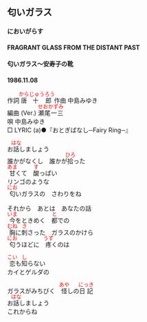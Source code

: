 <style type="text/css">
	ruby{
	    ruby-position: over;
	}
	ruby > rt{font-size: 12px;color:red;}
	p{font:16px;font-size: '楷体'}
</style>
## 匂いガラス
#### においがらす
#### FRAGRANT GLASS FROM THE DISTANT PAST
#### 匂いガラス～安寿子の靴
#### 1986.11.08


作詞       <ruby><rb>唐</rb><rp>(</rp><rt>から</rt><rp>)</rp></ruby><ruby><rb>十郎</rb><rp>(</rp><rt>じゅうろう</rt><rp>)</rp></ruby> 
作曲        中島みゆき  
編曲 (Ver.) <ruby><rb>瀬尾一三</rb><rp>(</rp><rt>せおかずみ</rt><rp>)</rp></ruby>　　  
唄          中島みゆき  
□ LYRIC (a)●『おとぎばなし─Fairy Ring─』  
  
お<ruby><rb>話</rb><rp>(</rp><rt>はな</rt><rp>)</rp></ruby>しましょう  
誰かがなくし　誰かが<ruby><rb>拾</rb><rp>(</rp><rt>ひろ</rt><rp>)</rp></ruby>った  
<ruby><rb>甘</rb><rp>(</rp><rt>あま</rt><rp>)</rp></ruby>くて　<ruby><rb>酸</rb><rp>(</rp><rt>す</rt><rp>)</rp></ruby>っぱい  
リンゴのような  
<ruby><rb>匂</rb><rp>(</rp><rt>にお</rt><rp>)</rp></ruby>いガラスの　さわりをね  
  
それから　あとは　あなたの話  
<ruby><rb>今</rb><rp>(</rp><rt>いま</rt><rp>)</rp></ruby>をときめく　<ruby><rb>都</rb><rp>(</rp><rt>と</rt><rp>)</rp></ruby>での  
<ruby><rb>胸</rb><rp>(</rp><rt>むね</rt><rp>)</rp></ruby>に<ruby><rb>刺</rb><rp>(</rp><rt>さ</rt><rp>)</rp></ruby>さった　ガラスのかけら  
<ruby><rb>匂</rb><rp>(</rp><rt>にお</rt><rp>)</rp></ruby>うほどに　<ruby><rb>疼</rb><rp>(</rp><rt>うず</rt><rp>)</rp></ruby>くのは  
  
<ruby><rb>恋</rb><rp>(</rp><rt>こい</rt><rp>)</rp></ruby>も<ruby><rb>知</rb><rp>(</rp><rt>し</rt><rp>)</rp></ruby>らない  
カイとゲルダの  
  
ガラスがみちびく　<ruby><rb>怪</rb><rp>(</rp><rt>あや</rt><rp>)</rp></ruby>しの<ruby><rb>日記</rb><rp>(</rp><rt>にっき</rt><rp>)</rp></ruby>  
お<ruby><rb>話</rb><rp>(</rp><rt>はな</rt><rp>)</rp></ruby>しましょう  
これからね  